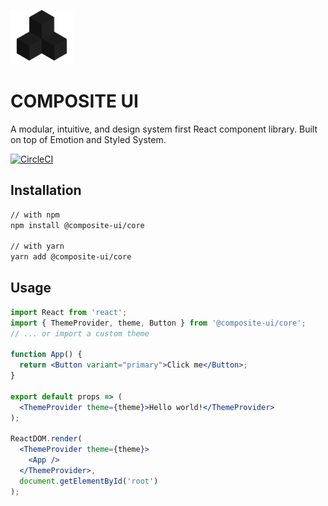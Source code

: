 <img
  src="https://github.com/ebadgio/composite-ui/blob/master/site/public/assets/icon.png"
  width="100"
  heigh="100"
/>

# COMPOSITE UI

A modular, intuitive, and design system first React component library. Built on top of Emotion and Styled System.

[![CircleCI](https://circleci.com/gh/ebadgio/composite-ui.svg?style=svg)](https://circleci.com/gh/ebadgio/workflows/composite-ui)

## Installation

```sh
// with npm
npm install @composite-ui/core

// with yarn
yarn add @composite-ui/core
```

## Usage

```jsx
import React from 'react';
import { ThemeProvider, theme, Button } from '@composite-ui/core';
// ... or import a custom theme

function App() {
  return <Button variant="primary">Click me</Button>;
}

export default props => (
  <ThemeProvider theme={theme}>Hello world!</ThemeProvider>
);

ReactDOM.render(
  <ThemeProvider theme={theme}>
    <App />
  </ThemeProvider>,
  document.getElementById('root')
);
```
